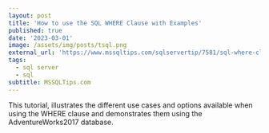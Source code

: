 ```yaml
---
layout: post
title: 'How to use the SQL WHERE Clause with Examples'
published: true
date: '2023-03-01'
image: /assets/img/posts/tsql.png
external_url: 'https://www.mssqltips.com/sqlservertip/7581/sql-where-clause-overview/?utm_source=HadiFadlallah'
tags:
  - sql server
  - sql
subtitle: MSSQLTips.com
---
```

This tutorial, illustrates the different use cases and options available when using the WHERE clause and demonstrates them using the AdventureWorks2017 database.
